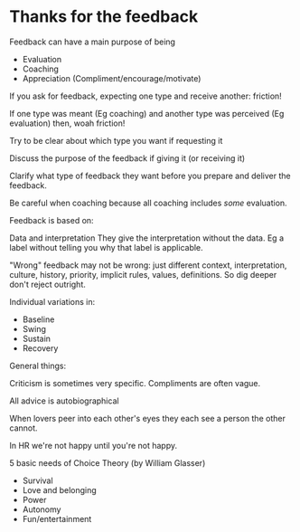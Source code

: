 ﻿# Thanks for the feedback

Feedback can have a main purpose of being

* Evaluation
* Coaching
* Appreciation (Compliment/encourage/motivate)

If you ask for feedback, expecting one type and receive another: friction!

If one type was meant (Eg coaching) and another type was perceived (Eg evaluation) then, woah friction!

Try to be clear about which type you want if requesting it

Discuss the purpose of the feedback if giving it (or receiving it)

Clarify what type of feedback they want before you prepare and deliver the feedback.

Be careful when coaching because all coaching includes *some* evaluation.

Feedback is based on:

Data and interpretation
They give the interpretation without the data. Eg a label without telling you why that label is applicable.

"Wrong" feedback may not be wrong: just different context, interpretation, culture, history, priority, implicit rules, values, definitions. So dig deeper don't reject outright.

Individual variations in:

* Baseline
* Swing
* Sustain
* Recovery

General things:

Criticism is sometimes very specific. Compliments are often vague.

All advice is autobiographical

When lovers peer into each other's eyes they each see a person the other cannot.

In HR we're not happy until you're not happy.

5 basic needs of Choice Theory (by William Glasser)

* Survival
* Love and belonging
* Power
* Autonomy
* Fun/entertainment